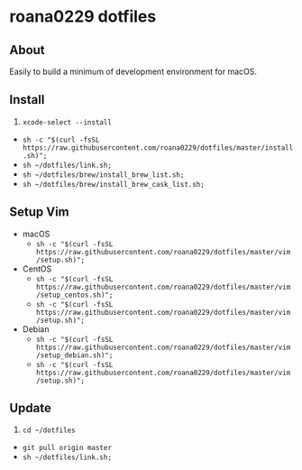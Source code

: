 # roana0229 dotfiles

## About

Easily to build a minimum of development environment for macOS.

## Install

1. `xcode-select --install`
- `sh -c "$(curl -fsSL https://raw.githubusercontent.com/roana0229/dotfiles/master/install.sh)";`
- `sh ~/dotfiles/link.sh;`
- `sh ~/dotfiles/brew/install_brew_list.sh;`
- `sh ~/dotfiles/brew/install_brew_cask_list.sh;`

## Setup Vim

- macOS
  - `sh -c "$(curl -fsSL https://raw.githubusercontent.com/roana0229/dotfiles/master/vim/setup.sh)";`
- CentOS
  - `sh -c "$(curl -fsSL https://raw.githubusercontent.com/roana0229/dotfiles/master/vim/setup_centos.sh)";`
  - `sh -c "$(curl -fsSL https://raw.githubusercontent.com/roana0229/dotfiles/master/vim/setup.sh)";`
- Debian
  - `sh -c "$(curl -fsSL https://raw.githubusercontent.com/roana0229/dotfiles/master/vim/setup_debian.sh)";`
  - `sh -c "$(curl -fsSL https://raw.githubusercontent.com/roana0229/dotfiles/master/vim/setup.sh)";`

## Update

1. `cd ~/dotfiles`
- `git pull origin master`
- `sh ~/dotfiles/link.sh;`
